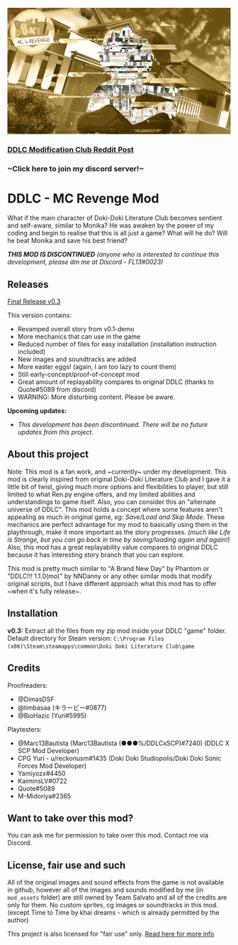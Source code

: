 ![DDLCMCR](https://github.com/firelightning13/DDLC-MCRevengeMod/blob/0.3-demo/mod_assets/bg/warning.png?raw=true)
### [DDLC Modification Club Reddit Post](https://www.reddit.com/r/DDLCMods/comments/8v6d1a/ddlc_mcs_revenge_mod_v03_update_is_here/)
### ~Click here to join my discord server!~
# DDLC - MC Revenge Mod
What if the main character of Doki-Doki Literature Club becomes sentient and self-aware, similar to Monika? He was awaken by the power of my coding and begin to realise that this is all just a game? What will he do? Will he beat Monika and save his best friend?

_**THIS MOD IS DISCONTINUED** (anyone who is interested to continue this development, please dm me at Discord - FL13#0023)_

## Releases
[Final Release v0.3](https://github.com/firelightning13/DDLC-MCRevengeMod/releases/tag/v0.3)

This version contains:
- Revamped overall story from v0.1-demo
- More mechanics that can use in the game
- Reduced number of files for easy installation (installation instruction included)
- New images and soundtracks are added
- More easter eggs! (again, I am too lazy to count them)
- Still early-concept/proof-of-concept mod
- Great amount of replayability compares to original DDLC (thanks to Quote#5089 from discord)
- WARNING: More disturbing content. Please be aware.

**Upcoming updates:**
- _This development has been discontinued. There will be no future updates from this project._


## About this project
Note: This mod is a fan work, and ~currently~ under my development. This mod is clearly inspired from original Doki-Doki Literature Club and I gave it a little bit of twist, giving much more options and flexibilities to player, but still limited to what Ren.py engine offers, and my limited abilities and understandings to game itself. Also, you can consider this an "alternate universe of DDLC". This mod holds a concept where some features aren't appealing as much in original game, _eg: Save/Load and Skip Mode_. These mechanics are perfect advantage for my mod to basically using them in the playthrough, make it more important as the story progresses. _(much like Life is Strange, but you can go back in time by saving/loading again and again!)_ Also, this mod has a great replayability value compares to original DDLC because it has interesting story branch that you can explore.

This mod is pretty much similar to "A Brand New Day" by Phantom or "DDLC!!! 1.1.0(mo)" by NNDanny or any other similar mods that modify original scripts, but I have different approach what this mod has to offer ~when it's fully release~.

## Installation
**v0.3:** Extract all the files from my zip mod inside your DDLC "game" folder. Default directory for Steam version: ```C:\Program Files (x86)\Steam\steamapps\common\Doki Doki Literature Club\game```

## Credits
Proofreaders:
- @DimasDSF
- @timbasaa (キラービー#0877)
- @BioHazic (Yuri#5995)

Playtesters:
- @Marc13Bautista (Marc13Bautista (●●●%/DDLCxSCP)#7240) (DDLC X SCP Mod Developer)
- CPG Yuri - u/reckonusm#1435 (Doki Doki Studiopolis/Doki Doki Sonic Forces Mod Developer)
- Yamiyozx#4450
- KaiminsLV#0722
- Quote#5089
- M-Midoriya#2365

## Want to take over this mod?
You can ask me for permission to take over this mod. Contact me via Discord.

## License, fair use and such
All of the original images and sound effects from the game is not available in github, however all of the images and sounds modified by me (in `mod_assets` folder) are still owned by Team Salvato and all of the credits are only for them. No custom sprites, cg images or soundtracks in this mod. (except Time to Time by khai dreams - which is already permitted by the author)

This project is also licensed for "fair use" only. [Read here for more info](https://github.com/firelightning13/DDLC-MCRevengeMod/blob/master/LICENSE.md)
